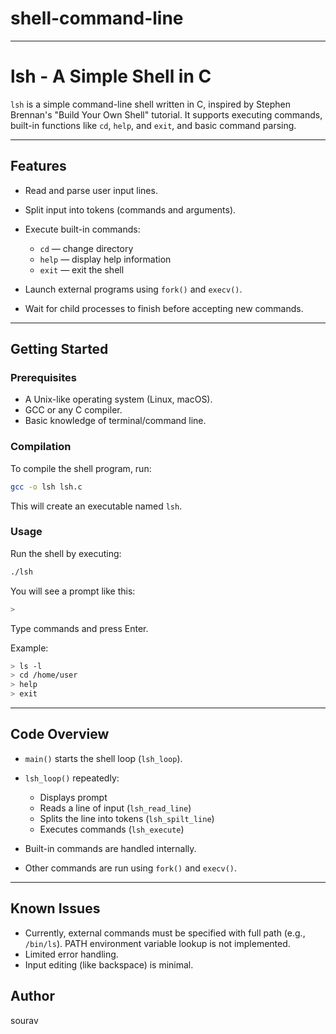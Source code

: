 # shell-command-line

---

# lsh - A Simple Shell in C

`lsh` is a simple command-line shell written in C, inspired by Stephen Brennan's "Build Your Own Shell" tutorial. It supports executing commands, built-in functions like `cd`, `help`, and `exit`, and basic command parsing.

---

## Features

* Read and parse user input lines.
* Split input into tokens (commands and arguments).
* Execute built-in commands:

  * `cd` — change directory
  * `help` — display help information
  * `exit` — exit the shell
* Launch external programs using `fork()` and `execv()`.
* Wait for child processes to finish before accepting new commands.

---

## Getting Started

### Prerequisites

* A Unix-like operating system (Linux, macOS).
* GCC or any C compiler.
* Basic knowledge of terminal/command line.

### Compilation

To compile the shell program, run:

```bash
gcc -o lsh lsh.c
```

This will create an executable named `lsh`.

### Usage

Run the shell by executing:

```bash
./lsh
```

You will see a prompt like this:

```bash
>
```

Type commands and press Enter.

Example:

```bash
> ls -l
> cd /home/user
> help
> exit
```

---

## Code Overview

* `main()` starts the shell loop (`lsh_loop`).
* `lsh_loop()` repeatedly:

  * Displays prompt
  * Reads a line of input (`lsh_read_line`)
  * Splits the line into tokens (`lsh_spilt_line`)
  * Executes commands (`lsh_execute`)
* Built-in commands are handled internally.
* Other commands are run using `fork()` and `execv()`.

---

## Known Issues

* Currently, external commands must be specified with full path (e.g., `/bin/ls`). PATH environment variable lookup is not implemented.
* Limited error handling.
* Input editing (like backspace) is minimal.




## Author

 sourav


